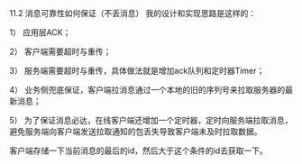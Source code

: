 11.2 消息可靠性如何保证（不丢消息）
我的设计和实现思路是这样的：


1） 应用层ACK；


2） 客户端需要超时与重传；


3） 服务端需要超时与重传，具体做法就是增加ack队列和定时器Timer；


4） 业务侧兜底保证，客户端拉消息通过一个本地的旧的序列号来拉取服务器的最新消息；


5） 为了保证消息必达，在线客户端还增加一个定时器，定时向服务端拉取消息，避免服务端向客户端发送拉取通知的包丢失导致客户端未及时拉取数据。

客户端存储一下当前消息的最后的id，然后大于这个条件的id去获取一下。